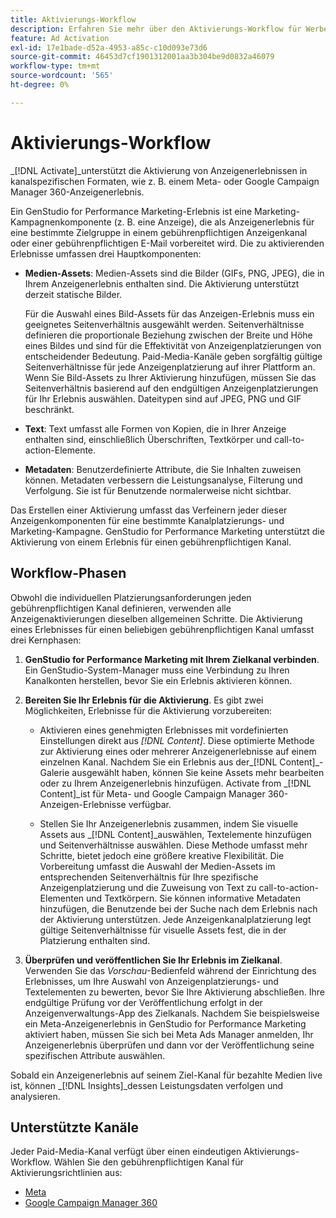 ```yaml
---
title: Aktivierungs-Workflow
description: Erfahren Sie mehr über den Aktivierungs-Workflow für Werbeanzeigen.
feature: Ad Activation
exl-id: 17e1bade-d52a-4953-a85c-c10d093e73d6
source-git-commit: 46453d7cf1901312001aa3b304be9d0832a46079
workflow-type: tm+mt
source-wordcount: '565'
ht-degree: 0%

---
```


# Aktivierungs-Workflow

_[!DNL Activate]_unterstützt die Aktivierung von Anzeigenerlebnissen in kanalspezifischen Formaten, wie z. B. einem Meta- oder Google Campaign Manager 360-Anzeigenerlebnis.

Ein GenStudio for Performance Marketing-Erlebnis ist eine Marketing-Kampagnenkomponente (z. B. eine Anzeige), die als Anzeigenerlebnis für eine bestimmte Zielgruppe in einem gebührenpflichtigen Anzeigenkanal oder einer gebührenpflichtigen E-Mail vorbereitet wird. Die zu aktivierenden Erlebnisse umfassen drei Hauptkomponenten:

* **Medien-Assets**: Medien-Assets sind die Bilder (GIFs, PNG, JPEG), die in Ihrem Anzeigenerlebnis enthalten sind. Die Aktivierung unterstützt derzeit statische Bilder.

  Für die Auswahl eines Bild-Assets für das Anzeigen-Erlebnis muss ein geeignetes Seitenverhältnis ausgewählt werden. Seitenverhältnisse definieren die proportionale Beziehung zwischen der Breite und Höhe eines Bildes und sind für die Effektivität von Anzeigenplatzierungen von entscheidender Bedeutung. Paid-Media-Kanäle geben sorgfältig gültige Seitenverhältnisse für jede Anzeigenplatzierung auf ihrer Plattform an. Wenn Sie Bild-Assets zu Ihrer Aktivierung hinzufügen, müssen Sie das Seitenverhältnis basierend auf den endgültigen Anzeigenplatzierungen für Ihr Erlebnis auswählen. Dateitypen sind auf JPEG, PNG und GIF beschränkt.

* **Text**: Text umfasst alle Formen von Kopien, die in Ihrer Anzeige enthalten sind, einschließlich Überschriften, Textkörper und call-to-action-Elemente.

* **Metadaten**: Benutzerdefinierte Attribute, die Sie Inhalten zuweisen können. Metadaten verbessern die Leistungsanalyse, Filterung und Verfolgung. Sie ist für Benutzende normalerweise nicht sichtbar.

Das Erstellen einer Aktivierung umfasst das Verfeinern jeder dieser Anzeigenkomponenten für eine bestimmte Kanalplatzierungs- und Marketing-Kampagne. GenStudio for Performance Marketing unterstützt die Aktivierung von einem Erlebnis für einen gebührenpflichtigen Kanal.

## Workflow-Phasen

Obwohl die individuellen Platzierungsanforderungen jeden gebührenpflichtigen Kanal definieren, verwenden alle Anzeigenaktivierungen dieselben allgemeinen Schritte. Die Aktivierung eines Erlebnisses für einen beliebigen gebührenpflichtigen Kanal umfasst drei Kernphasen:

1. **GenStudio for Performance Marketing mit Ihrem Zielkanal verbinden**. Ein GenStudio-System-Manager muss eine Verbindung zu Ihren Kanalkonten herstellen, bevor Sie ein Erlebnis aktivieren können.

1. **Bereiten Sie Ihr Erlebnis für die Aktivierung**. Es gibt zwei Möglichkeiten, Erlebnisse für die Aktivierung vorzubereiten:

   * Aktivieren eines genehmigten Erlebnisses mit vordefinierten Einstellungen direkt aus _[!DNL Content]_. Diese optimierte Methode zur Aktivierung eines oder mehrerer Anzeigenerlebnisse auf einem einzelnen Kanal. Nachdem Sie ein Erlebnis aus der_[!DNL Content]_-Galerie ausgewählt haben, können Sie keine Assets mehr bearbeiten oder zu Ihrem Anzeigenerlebnis hinzufügen. Activate from _[!DNL Content]_ist für Meta- und Google Campaign Manager 360-Anzeigen-Erlebnisse verfügbar.

   * Stellen Sie Ihr Anzeigenerlebnis zusammen, indem Sie visuelle Assets aus _[!DNL Content]_auswählen, Textelemente hinzufügen und Seitenverhältnisse auswählen. Diese Methode umfasst mehr Schritte, bietet jedoch eine größere kreative Flexibilität. Die Vorbereitung umfasst die Auswahl der Medien-Assets im entsprechenden Seitenverhältnis für Ihre spezifische Anzeigenplatzierung und die Zuweisung von Text zu call-to-action-Elementen und Textkörpern. Sie können informative Metadaten hinzufügen, die Benutzende bei der Suche nach dem Erlebnis nach der Aktivierung unterstützen. Jede Anzeigenkanalplatzierung legt gültige Seitenverhältnisse für visuelle Assets fest, die in der Platzierung enthalten sind.

1. **Überprüfen und veröffentlichen Sie Ihr Erlebnis im Zielkanal**. Verwenden Sie das _Vorschau_-Bedienfeld während der Einrichtung des Erlebnisses, um Ihre Auswahl von Anzeigenplatzierungs- und Textelementen zu bewerten, bevor Sie Ihre Aktivierung abschließen. Ihre endgültige Prüfung vor der Veröffentlichung erfolgt in der Anzeigenverwaltungs-App des Zielkanals. Nachdem Sie beispielsweise ein Meta-Anzeigenerlebnis in GenStudio for Performance Marketing aktiviert haben, müssen Sie sich bei Meta Ads Manager anmelden, Ihr Anzeigenerlebnis überprüfen und dann vor der Veröffentlichung seine spezifischen Attribute auswählen.

Sobald ein Anzeigenerlebnis auf seinem Ziel-Kanal für bezahlte Medien live ist, können _[!DNL Insights]_dessen Leistungsdaten verfolgen und analysieren.

## Unterstützte Kanäle

Jeder Paid-Media-Kanal verfügt über einen eindeutigen Aktivierungs-Workflow. Wählen Sie den gebührenpflichtigen Kanal für Aktivierungsrichtlinien aus:

* [Meta](activate-meta-ad.md)
* [Google Campaign Manager 360](activate-cm360-ad.md)
